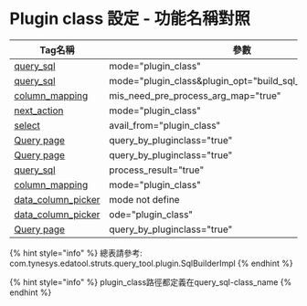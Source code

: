 # Plugin class 設定 - 功能名稱對照



| Tag名稱                                                                                                                                   | 參數                                                               | 功能名稱                                               |
| --------------------------------------------------------------------------------------------------------------------------------------- | ---------------------------------------------------------------- | -------------------------------------------------- |
| [query\_sql](../query\_sql/)                                                                                                            | mode="plugin\_class"                                             | buildSql                                           |
| [query\_sql](../query\_sql/)                                                                                                            | mode="plugin\_class\&plugin\_opt="build\_sql\_and\_create\_view" | buildSqlAndCreateView                              |
| [column\_mapping](../shu-chu-lan-wei-ding-yi-fang-shi.md#columnmapping-she-ding-qu-de-columnmapping-xu-yao-jin-hang-qian-chu-li-argmap) | mis\_need\_pre\_process\_arg\_map="true"                         | preProcessArgMap                                   |
| [next\_action](../criteria-tool-2.0/next\_action.md)                                                                                    | mode="plugin\_class"                                             | processArgMap                                      |
| [select](../criteria-tool-2.0/criteria/view\_type-select/)                                                                              | avail\_from="plugin\_class"                                      | pluginGetAvail                                     |
| [Query page](../criteria-tool-2.0/query-page/)                                                                                          | query\_by\_pluginclass="true"                                    | queryData                                          |
| [Query page](../criteria-tool-2.0/query-page/)                                                                                          | query\_by\_pluginclass="true"                                    | queryData\_ET                                      |
| [query\_sql](../query\_sql/)                                                                                                            | process\_result="true"                                           | processResult                                      |
| [column\_mapping](../shu-chu-lan-wei-ding-yi-fang-shi.md#mo-shi-san-zou-lookup-columnmappingmode-optional)                              | mode="plugin\_class"                                             | genColumnMapping                                   |
| [data\_column\_picker](../criteria-tool-2.0/criteria/view\_type-data\_column\_picker.md)                                                | mode not define                                                  | getColumnMapping                                   |
| [data\_column\_picker](../criteria-tool-2.0/criteria/view\_type-data\_column\_picker.md)                                                | ode="plugin\_class"                                              | get\_selected\_column\_display\_name\_list\_plugin |
| [Query page](../criteria-tool-2.0/query-page/)                                                                                          | query\_by\_pluginclass="true"                                    | checkSettingForSavePref                            |

{% hint style="info" %}
總表請參考: com.tynesys.edatool.struts.query\_tool.plugin.SqlBuilderImpl
{% endhint %}

{% hint style="info" %}
plugin\_class路徑都定義在query\_sql-class\_name
{% endhint %}
